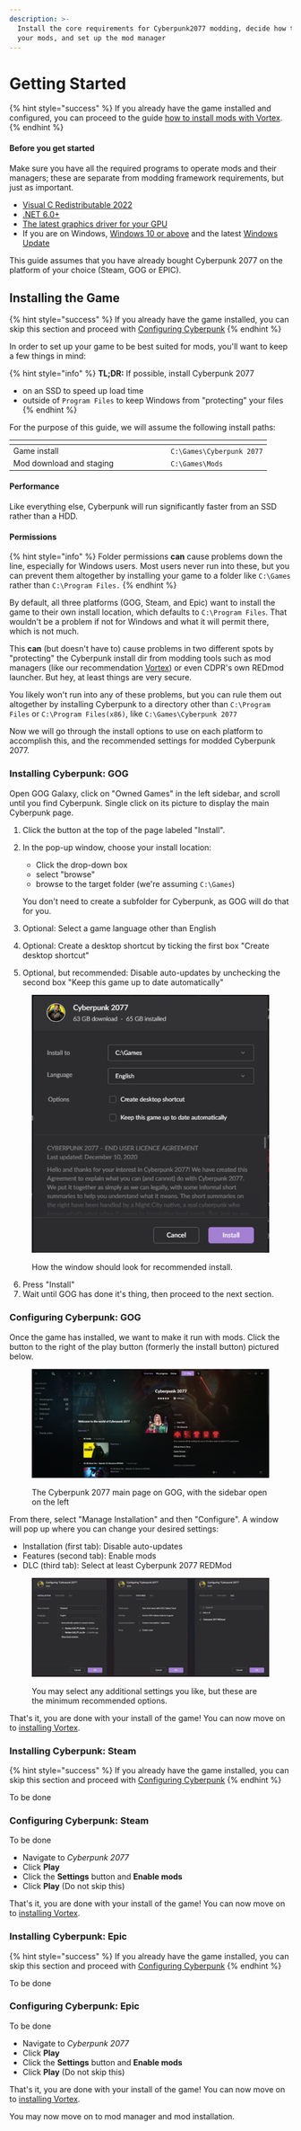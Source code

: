 ```yaml
---
description: >-
  Install the core requirements for Cyberpunk2077 modding, decide how to manage
  your mods, and set up the mod manager
---
```


# Getting Started

{% hint style="success" %}
If you already have the game installed and configured, you can proceed to the guide [how to install mods with Vortex](vortex-mod-manager.md).
{% endhint %}

#### Before you get started

Make sure you have all the required programs to operate mods and their managers; these are separate from modding framework requirements, but just as important.

* [Visual C Redistributable 2022](https://learn.microsoft.com/en-us/cpp/windows/latest-supported-vc-redist?view=msvc-170)&#x20;
* [.NET 6.0+](https://dotnet.microsoft.com/en-us/download/dotnet/6.0)
* [The latest graphics driver for your GPU](https://www.wikihow.com/Update-Your-Graphics-Driver)
* If you are on Windows, [Windows 10 or above](https://www.wikihow.com/Install-Windows-10) and the latest [Windows Update](https://www.wikihow.com/Update-Windows)

This guide assumes that you have already bought Cyberpunk 2077 on the platform of your choice (Steam, GOG or EPIC).

## Installing the Game

{% hint style="success" %}
If you already have the game installed, you can skip this section and proceed with [Configuring Cyberpunk](./#configuring-cyberpunk-gog)
{% endhint %}

In order to set up your game to be best suited for mods, you'll want to keep a few things in mind:

{% hint style="info" %}
**TL;DR:** If possible, install Cyberpunk 2077

* on an SSD to speed up load time
* outside of `Program Files` to keep Windows from "protecting" your files
{% endhint %}

For the purpose of this guide, we will assume the following install paths:

<table data-header-hidden><thead><tr><th width="267"></th><th></th></tr></thead><tbody><tr><td>Game install</td><td><code>C:\Games\Cyberpunk 2077</code></td></tr><tr><td>Mod download and staging</td><td><code>C:\Games\Mods</code></td></tr></tbody></table>

#### Performance

Like everything else, Cyberpunk will run significantly faster from an SSD rather than a HDD.

#### Permissions

{% hint style="info" %}
Folder permissions **can** cause problems down the line, especially for Windows users. Most users never run into these, but you can prevent them altogether by installing your game to a folder like  `C:\Games` rather than `C:\Program Files.`
{% endhint %}

By default, all three platforms (GOG, Steam, and Epic) want to install the game to their own install location, which defaults to `C:\Program Files`. That wouldn't be a problem if not for Windows and what it will permit there, which is not much.&#x20;

This **can** (but doesn't have to) cause problems in two different spots by "protecting" the Cyberpunk install dir from modding tools such as mod managers (like our recommendation [Vortex](vortex-mod-manager.md)) or even CDPR's own REDmod launcher. But hey, at least things are very secure.

You likely won't run into any of these problems, but you can rule them out altogether by installing Cyberpunk to a directory other than `C:\Program Files` or `C:\Program Files(x86)`, like `C:\Games\Cyberpunk 2077`

Now we will go through the install options to use on each platform to accomplish this, and the recommended settings for modded Cyberpunk 2077.

### Installing Cyberpunk: GOG

Open GOG Galaxy, click on "Owned Games" in the left sidebar, and scroll until you find Cyberpunk. Single click on its picture to display the main Cyberpunk page.&#x20;

1. Click the button at the top of the page labeled "Install".&#x20;
2.  In the pop-up window, choose your install location:

    * Click the drop-down box
    * select "browse"
    * browse to the target folder (we're assuming `C:\Games`)&#x20;

    You don't need to create a subfolder for Cyberpunk, as GOG will do that for you.
3. Optional: Select a game language other than English
4. Optional: Create a desktop shortcut by ticking the first box "Create desktop shortcut"
5. Optional, but recommended: Disable auto-updates by unchecking the second box "Keep this game up to date automatically"

<figure><img src="../../../.gitbook/assets/image (4).png" alt=""><figcaption><p>How the window should look for recommended install.</p></figcaption></figure>

6. Press "Install"
7. Wait until GOG has done it's thing, then proceed to the next section.

### Configuring Cyberpunk: GOG

Once the game has installed, we want to make it run with mods. Click the button to the right of the play button (formerly the install button) pictured below.

<figure><img src="../../../.gitbook/assets/image (1).png" alt=""><figcaption><p>The Cyberpunk 2077 main page on GOG, with the sidebar open on the left</p></figcaption></figure>

From there, select "Manage Installation" and then "Configure". A window will pop up where you can change your desired settings:

* Installation (first tab): Disable auto-updates
* Features (second tab): Enable mods
* DLC (third tab): Select at least Cyberpunk 2077 REDMod

<figure><img src="../../../.gitbook/assets/image (5).png" alt=""><figcaption><p>You may select any additional settings you like, but these are the minimum recommended options.</p></figcaption></figure>

That's it, you are done with your install of the game! You can now move on to [installing Vortex](vortex-mod-manager.md).

### Installing Cyberpunk: Steam

{% hint style="success" %}
If you already have the game installed, you can skip this section and proceed with [Configuring Cyberpunk](./#configuring-cyberpunk-steam)
{% endhint %}

To be done

### Configuring Cyberpunk: Steam

To be done

* Navigate to _Cyberpunk 2077_
* Click **Play**
* Click the **Settings** button and **Enable mods**
* Click **Play** (Do not skip this)

That's it, you are done with your install of the game! You can now move on to [installing Vortex](vortex-mod-manager.md).

### Installing Cyberpunk: Epic

{% hint style="success" %}
If you already have the game installed, you can skip this section and proceed with [Configuring Cyberpunk](./#configuring-cyberpunk-epic)
{% endhint %}

To be done

### Configuring Cyberpunk: Epic

To be done

* Navigate to _Cyberpunk 2077_
* Click **Play**
* Click the **Settings** button and **Enable mods**
* Click **Play** (Do not skip this)

That's it, you are done with your install of the game! You can now move on to [installing Vortex](vortex-mod-manager.md).

You may now move on to mod manager and mod installation.
